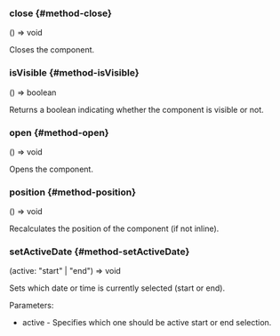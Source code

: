 ### close {#method-close}

() => void


Closes the component.


### isVisible {#method-isVisible}

() => boolean


Returns a boolean indicating whether the component is visible or not.


### open {#method-open}

() => void


Opens the component.

### position {#method-position}

() => void


Recalculates the position of the component (if not inline).

### setActiveDate {#method-setActiveDate}

(active: "start" &#124; "end") => void


Sets which date or time is currently selected (start or end).

Parameters:
 - active - Specifies which one should be active start or end selection.


